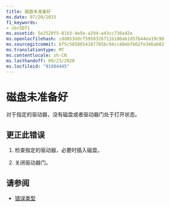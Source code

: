```yaml
---
title: 磁盘未准备好
ms.date: 07/20/2015
f1_keywords:
- vbrID71
ms.assetid: 5e2528f5-81b3-4e5e-a294-a43cc738a42e
ms.openlocfilehash: cdd853ddcf5958326711b180ab1d57b44ea19c90
ms.sourcegitcommit: bf5c5850654187705bc94cc40ebfb62fe346ab02
ms.translationtype: MT
ms.contentlocale: zh-CN
ms.lasthandoff: 09/23/2020
ms.locfileid: "91084445"
---
```

# <a name="disk-not-ready"></a>磁盘未准备好

对于指定的驱动器，没有磁盘或者驱动器门处于打开状态。  
  
## <a name="to-correct-this-error"></a>更正此错误  
  
1. 检查指定的驱动器，必要时插入磁盘。  
  
2. 关闭驱动器门。  
  
## <a name="see-also"></a>请参阅

- [错误类型](../programming-guide/language-features/error-types.md)
